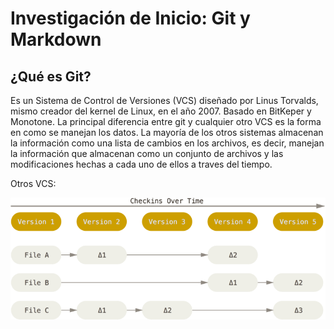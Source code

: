 # Investigación de Inicio: Git y Markdown

## ¿Qué es Git?
Es un Sistema de Control de Versiones (VCS) diseñado por Linus Torvalds, mismo creador del kernel de Linux, en el año 2007. Basado en BitKeper y Monotone. La principal diferencia entre git y cualquier otro VCS es la forma en como se manejan los datos. La mayoría de los otros sistemas almacenan la información como una lista de cambios en los archivos, es decir, manejan la información que almacenan como un conjunto de archivos y las modificaciones hechas a cada uno de ellos a traves del tiempo.

Otros VCS:

![InvestigacionInicialIMG1](resources/archivos/individual/actividad00-inicio/InvestigacionInicialIMG1)
